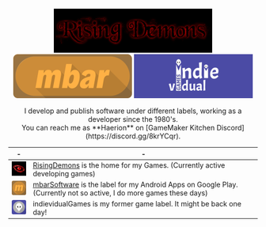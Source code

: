 <p align="center">
  <img src="https://github.com/Grisgram/Grisgram/blob/main/images/demons.png" />
  <img src="https://github.com/Grisgram/Grisgram/blob/main/images/mbar.png" />
  <img src="https://github.com/Grisgram/Grisgram/blob/main/images/indie.png" />
</p>

<p align="center">
I develop and publish software under different labels, working as a developer since the 1980's.<br>You can reach me as **Haerion** on [GameMaker Kitchen Discord](https://discord.gg/8krYCqr).
</p>

|-|-|
|-----------------------------------------------------------------------------------------------------------------------------------------------------------------------------------------------------------------------------|-------------------------------------------------------------------------------------------------------|
| ![demons logo](https://github.com/Grisgram/Grisgram/blob/main/images/demons_eye.png) | [RisingDemons](https://www.risingdemons.com) is the home for my Games. (Currently active developing games)|
| ![mbar logo](https://github.com/Grisgram/Grisgram/blob/main/images/mbar_m.png) | [mbarSoftware](https://play.google.com/store/apps/dev?id=8162011393461804761) is the label for my Android Apps on Google Play. (Currently not so active, I do more games these days)|
| ![indie logo](https://github.com/Grisgram/Grisgram/blob/main/images/chuck.png) | indievidualGames is my former game label. It might be back one day! |






<!--
**Grisgram/Grisgram** is a ✨ _special_ ✨ repository because its `README.md` (this file) appears on your GitHub profile.

Here are some ideas to get you started:

- 🔭 I’m currently working on ...
- 🌱 I’m currently learning ...
- 👯 I’m looking to collaborate on ...
- 🤔 I’m looking for help with ...
- 💬 Ask me about ...
- 📫 How to reach me: ...
- 😄 Pronouns: ...
- ⚡ Fun fact: ...
-->

